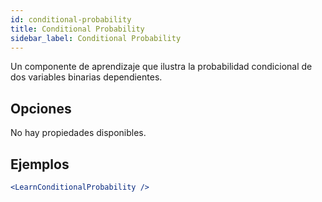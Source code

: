 ```yaml
---
id: conditional-probability
title: Conditional Probability
sidebar_label: Conditional Probability
---
```


Un componente de aprendizaje que ilustra la probabilidad condicional de dos variables binarias dependientes.

## Opciones

No hay propiedades disponibles.

## Ejemplos

```jsx live
<LearnConditionalProbability />
```

